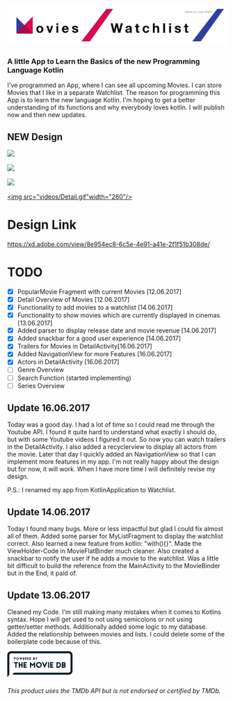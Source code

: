[<img src="screenshots/Banner.png" />]()

### A little App to Learn the Basics of the new Programming Language Kotlin

I've programmed an App, where I can see all upcoming Movies. I can store Movies that I like in a separate Watchlist. The reason for programming this App is to learn the new language Kotlin. I'm hoping to get a better understanding of its functions and why everybody loves kotlin. I will publish now and then new updates.

## NEW Design

[<img src="videos/Home.gif" width="260"/>]()


[<img src="videos/MyList.gif"  width="260"/>]()


[<img src="videos/Drawer.gif" width="260" />]()


[<img src="videos/Detail.gif"width="260"/>]()

# Design Link
https://xd.adobe.com/view/8e954ec8-6c5e-4e91-a41e-2f1f51b308de/


# TODO
- [x] PopularMovie Fragment with current Movies [12.06.2017]
- [x] Detail Overview of Movies [12.06.2017]
- [x] Functionality to add movies to a watchlist [14.06.2017]
- [x] Functionality to show movies which are currently displayed in cinemas [13.06.2017]
- [x] Added parser to display release date and movie revenue [14.06.2017]
- [x] Added snackbar for a good user experience [14.06.2017]
- [x] Trailers for Movies in DetailActivity[16.06.2017]
- [x] Added NavigationView for more Features [16.06.2017]
- [x] Actors in DetailActivity [16.06.2017]
- [ ] Genre Overview
- [ ] Search Function (started implementing)
- [ ] Series Overview

## Update 16.06.2017

Today was a good day. I had a lot of time so I could read me through the Youtube API. I found it quite hard to understand what exactly I should do, but with some Youtube videos I figured it out. So now you can watch trailers in the DetailActivity. I also added a recyclerview to display all actors from the movie. Later that day I quickly added an NavigationView so that I can implement more features in my app. I'm not really happy about the design but for now, it will work. When I have more time I will definitely revise my design. 

P.S.: I renamed my app from KotlinApplication to Watchlist.

## Update 14.06.2017

Today I found many bugs. More or less impactful but glad I could fix almost all of them. Added some parser for MyListFragment to display the watchlist correct. Also learned a new feature from kotlin: "with(){}". Made the ViewHolder-Code in MovieFlatBinder much cleaner. Also created a snackbar to notify the user if he adds a movie to the watchlist. Was a little bit difficult to build the reference from the MainActivity to the MovieBinder but in the End, it paid of.

## Update 13.06.2017

Cleaned my Code. I'm still making many mistakes when it comes to Kotlins syntax. Hope I will get used to not using semicolons or not using getter/setter methods. Additionally added some logic to my database. Added the relationship between movies and lists. I could delete some of the boilerplate code because of this.



[<img src="screenshots/tmdb_logo.png" width="150"/>]()

###### This product uses the TMDb API but is not endorsed or certified by TMDb.
